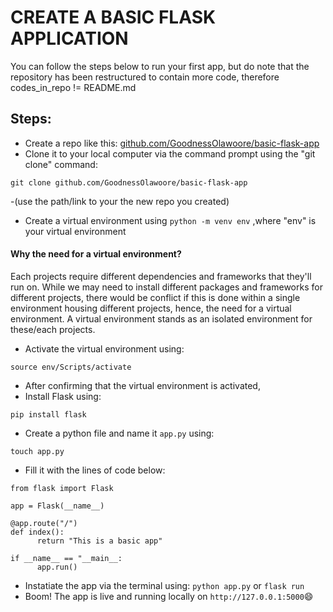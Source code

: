 # CREATE A BASIC FLASK APPLICATION
You can follow the steps below to run your first app, but do note that the repository has been restructured to contain more code, therefore codes_in_repo != README.md
## Steps:
- Create a repo like this: [github.com/GoodnessOlawoore/basic-flask-app](https://github.com/GoodnessOlawoore/basic-flask-app)
- Clone it to your local computer via the command prompt using the "git clone" command:

```
git clone github.com/GoodnessOlawoore/basic-flask-app
```
-(use the path/link to your the new repo you created)

- Create a virtual environment using ```python -m venv env``` ,where "env" is your virtual environment

#### Why the need for a virtual environment?
Each projects require different dependencies and frameworks that they'll run on. While we may need to install different packages and frameworks for different projects, there would be conflict if this is done within a single environment housing different projects, hence, the need for a virtual environment. A virtual environment stands as an isolated environment for these/each projects.
- Activate the virtual environment using:

```
source env/Scripts/activate
```
- After confirming that the virtual environment is activated,
- Install Flask using:

```
pip install flask
```
- Create a python file and name it ```app.py``` using:
```
touch app.py
```
- Fill it with the lines of code below:
```
from flask import Flask

app = Flask(__name__)

@app.route("/")
def index():
      return "This is a basic app"

if __name__ == "__main__:
      app.run()
```
- Instatiate the app via the terminal using: ``` python app.py ``` or ```flask run```
- Boom! The app is live and running locally on  ```http://127.0.0.1:5000```😄
